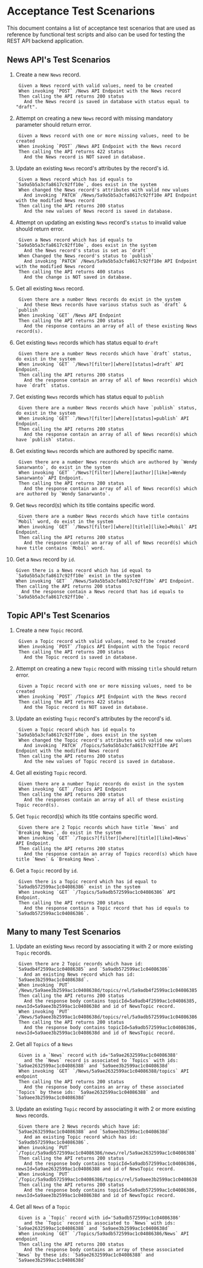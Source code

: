 # Acceptance Test Scenarions
This document contains a list of acceptance test scenarios that are used as reference by functional test scripts and also can be used for testing the REST API backend application.

## News API's Test Scenarios

1. Create a new `News` record.

        Given a News record with valid values, need to be created
        When invoking `POST` /News API Endpoint with the News record
        Then calling the API returns 200 status 
          And the News record is saved in database with status equal to "draft". 

2. Attempt on creating a new `News` record with missing mandatory parameter should return error.

        Given a News record with one or more missing values, need to be created
        When invoking `POST` /News API Endpoint with the News record
        Then calling the API returns 422 status 
          And the News record is NOT saved in database. 

3. Update an existing `News` record's attributes by the record's id.

        Given a News record which has id equals to `5a9a5b5a3cfa8617c92ff10e`, does exist in the system
        When changed the News record's attributes with valid new values
          And invoking `PATCH` /News/5a9a5b5a3cfa8617c92ff10e API Endpoint with the modified News record
        Then calling the API returns 200 status 
          And the new values of News record is saved in database. 

4. Attempt on updating an existing `News` record's `status` to invalid value should return error.

        Given a News record which has id equals to `5a9a5b5a3cfa8617c92ff10e`, does exist in the system
          And the News record's status is set as `draft`
        When Changed the News record's status to `publish`
          And invoking `PATCH` /News/5a9a5b5a3cfa8617c92ff10e API Endpoint  with the modified News record
        Then calling the API returns 400 status 
          And the change is NOT saved in database. 

5. Get all existing `News` record.

        Given there are a number News records do exist in the system
          And these News records have various status such as `draft` & `publish`
        When invoking `GET` /News API Endpoint
        Then calling the API returns 200 status 
          And the response contains an array of all of these existing News record(s). 

6. Get existing `News` records which has status equal to `draft`

        Given there are a number News records which have `draft` status, do exist in the system
        When invoking `GET` `/News?[filter][where][status]=draft` API Endpoint.
        Then calling the API returns 200 status 
          And the response contain an array of all of News record(s) which have `draft` status. 

7. Get existing `News` records which has status equal to `publish`

        Given there are a number News records which have `publish` status, do exist in the system
        When invoking `GET` `/News?[filter][where][status]=publish` API Endpoint.
        Then calling the API returns 200 status 
          And the response contain an array of all of News record(s) which have `publish` status. 


8. Get existing `News` records which are authored by specific name.

        Given there are a number News records which are authored by `Wendy Sanarwanto`, do exist in the system
        When invoking `GET` `/News?[filter][where][author][like]=Wendy Sanarwanto` API Endpoint.
        Then calling the API returns 200 status 
          And the response contain an array of all of News record(s) which are authored by `Wendy Sanarwanto`. 

9. Get `News` record(s) which its title contains specific word.

        Given there are a number News records which have title contains `Mobil` word, do exist in the system
        When invoking `GET` `/News?[filter][where][title][like]=Mobil` API Endpoint.
        Then calling the API returns 200 status 
          And the response contain an array of all of News record(s) which have title contains `Mobil` word. 

10. Get a `News` record by `id`.

        Given there is a News record which has id equal to `5a9a5b5a3cfa8617c92ff10e` exist in the system
        When invoking `GET` `/News/5a9a5b5a3cfa8617c92ff10e` API Endpoint.
        Then calling the API returns 200 status 
          And the response contain a News record that has id equals to `5a9a5b5a3cfa8617c92ff10e`. 

## Topic API's Test Scenarios

1. Create a new `Topic` record.

        Given a Topic record with valid values, need to be created
        When invoking `POST` /Topics API Endpoint with the Topic record
        Then calling the API returns 200 status 
          And the Topic record is saved in database. 

2. Attempt on creating a new `Topic` record with missing `title` should return error.

        Given a Topic record with one or more missing values, need to be created
        When invoking `POST` /Topics API Endpoint with the News record
        Then calling the API returns 422 status 
          And the Topic record is NOT saved in database. 

3. Update an existing `Topic` record's attributes by the record's id.

        Given a Topic record which has id equals to `5a9a5b5a3cfa8617c92ff10e`, does exist in the system
        When changed the Topic record's attributes with valid new values
          And invoking `PATCH` /Topics/5a9a5b5a3cfa8617c92ff10e API Endpoint with the modified News record
        Then calling the API returns 200 status 
          And the new values of Topic record is saved in database.

4. Get all existing `Topic` record.

        Given there are a number Topic records do exist in the system
        When invoking `GET` /Topics API Endpoint
        Then calling the API returns 200 status 
          And the responses contain an array of all of these existing Topic record(s).

5. Get `Topic` record(s) which its title contains specific word.

        Given there are 2 Topic records which have title `News` and `Breaking News`, do exist in the system
        When invoking `GET` `/Topics?[filter][where][title][like]=News` API Endpoint.
        Then calling the API returns 200 status 
          And the response contain an array of Topics record(s) which have title `News` & `Breaking News`. 

6. Get a `Topic` record by `id`.

        Given there is a Topic record which has id equal to `5a9adb572599ac1c04086386` exist in the system
        When invoking `GET` `/Topics/5a9adb572599ac1c04086386` API Endpoint.
        Then calling the API returns 200 status 
          And the response contain a Topic record that has id equals to `5a9adb572599ac1c04086386`. 

## Many to many Test Scenarios

1. Update an existing `News` record by associating it with 2 or more existing `Topic` records.

        Given there are 2 Topic records which have id: `5a9adb4f2599ac1c04086385` and `5a9adb572599ac1c04086386`
          And an existing News record which has id: `5a9aee3b2599ac1c0408638d`.
        When invoking `PUT` `/News/5a9aee3b2599ac1c0408638d/topics/rel/5a9adb4f2599ac1c04086385`
        Then calling the API returns 200 status 
          And the response body contains topicId=5a9adb4f2599ac1c04086385, newsId=5a9aee3b2599ac1c0408638d and id of NewsTopic record.
        When invoking `PUT` `/News/5a9aee3b2599ac1c0408638d/topics/rel/5a9adb572599ac1c04086386`
        Then calling the API returns 200 status 
          And the response body contains topicId=5a9adb572599ac1c04086386, newsId=5a9aee3b2599ac1c0408638d and id of NewsTopic record.

2. Get all `Topics` of a `News`

        Given is a `News` record with id='5a9ae2632599ac1c04086388'
          and the `News` record is associated to `Topics` with ids: `5a9ae2632599ac1c04086388` and `5a9aee3b2599ac1c0408638d`
        When invoking `GET` `/News/5a9ae2632599ac1c04086388/topics` API endpoint
        Then calling the API returns 200 status 
          And the response body contains an array of these associated `Topics` by these ids: `5a9ae2632599ac1c04086388` and `5a9aee3b2599ac1c0408638d`

3. Update an existing `Topic` record by associating it with 2 or more existing `News` records.

        Given there are 2 News records which have id: `5a9ae2632599ac1c04086388` and `5a9aee3b2599ac1c0408638d`
          And an existing Topic record which has id: `5a9adb572599ac1c04086386`.
        When invoking `PUT` `/Topic/5a9adb572599ac1c04086386/news/rel/5a9ae2632599ac1c04086388`
        Then calling the API returns 200 status 
          And the response body contains topicId=5a9adb572599ac1c04086386, newsId=5a9ae2632599ac1c04086388 and id of NewsTopic record.
        When invoking `PUT` `/Topic/5a9adb572599ac1c04086386/topics/rel/5a9aee3b2599ac1c0408638d`
        Then calling the API returns 200 status 
          And the response body contains topicId=5a9adb572599ac1c04086386, newsId=5a9aee3b2599ac1c0408638d and id of NewsTopic record.

4. Get all `News` of a `Topic`

        Given is a `Topic` record with id='5a9adb572599ac1c04086386'
          and the `Topic` record is associated to `News` with ids: `5a9ae2632599ac1c04086388` and `5a9aee3b2599ac1c0408638d`
        When invoking `GET` `/Topics/5a9adb572599ac1c04086386/News` API endpoint
        Then calling the API returns 200 status 
          And the response body contains an array of these associated `News` by these ids: `5a9ae2632599ac1c04086388` and `5a9aee3b2599ac1c0408638d`